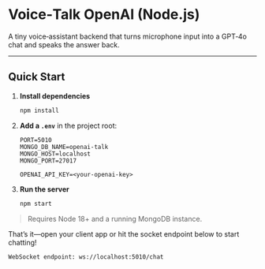 # Voice‑Talk OpenAI (Node.js)

A tiny voice‑assistant backend that turns microphone input into a GPT‑4o chat and speaks the answer back.

---

## Quick Start

1. **Install dependencies**

   ```bash
   npm install
   ```
2. **Add a `.env`** in the project root:

   ```dotenv
   PORT=5010
   MONGO_DB_NAME=openai-talk
   MONGO_HOST=localhost
   MONGO_PORT=27017

   OPENAI_API_KEY=<your‑openai‑key>
   ```
3. **Run the server**

   ```bash
   npm start
   ```

> Requires Node 18+ and a running MongoDB instance.

That’s it—open your client app or hit the socket endpoint below to start chatting!

```text
WebSocket endpoint: ws://localhost:5010/chat
```
